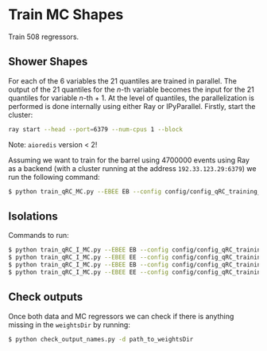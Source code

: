 # Train MC Shapes

Train 508 regressors.

## Shower Shapes

For each of the 6 variables the 21 quantiles are trained in parallel. The output of the 21 quantiles for the *n*-th variable becomes the input for the 21 quantiles for variable *n*-th + 1.
At the level of quantiles, the parallelization is performed is done internally using either Ray or IPyParallel.
Firstly, start the cluster: 
```bash
ray start --head --port=6379 --num-cpus 1 --block
```
Note: `aioredis` version < 2! 

Assuming we want to train for the barrel using 4700000 events using Ray as a backend (with a cluster running at the address `192.33.123.29:6379`) we run the following command:
```bash
$ python train_qRC_MC.py --EBEE EB --config config/config_qRC_training_5M.yaml --n_evts 4700000 --backend Ray --clusterid 192.33.123.29:6379
```

## Isolations

Commands to run:
```bash
$ python train_qRC_I_MC.py --EBEE EB --config config/config_qRC_training_ChI_5M.yaml --n_evts 4700000 --backend Ray --clusterid 192.33.123.23:6379
$ python train_qRC_I_MC.py --EBEE EE --config config/config_qRC_training_ChI_5M.yaml --n_evts 4700000 --backend Ray --clusterid 192.33.123.23:6379
$ python train_qRC_I_MC.py --EBEE EB --config config/config_qRC_training_PhI_5M.yaml --n_evts 4700000 --backend Ray --clusterid 192.33.123.23:6379
$ python train_qRC_I_MC.py --EBEE EE --config config/config_qRC_training_PhI_5M.yaml --n_evts 4700000 --backend Ray --clusterid 192.33.123.23:6379
```

## Check outputs

Once both data and MC regressors we can check if there is anything missing in the ```weightsDir``` by running:
```bash
$ python check_output_names.py -d path_to_weightsDir
```
